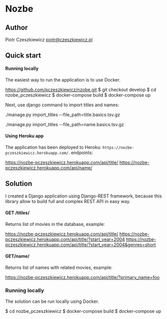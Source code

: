 # Nozbe

## Author
Piotr Czeszkiewicz
piotr@czeszkiewicz.pl

## Quick start
#### Running locally
The easiest way to run the application is to use Docker.

https://github.com/pczeszkiewicz/nzobe.git
$ git checkout develop
$ cd nzobe_pczeszkiewicz
$ docker-compose build
$ docker-compose up

Next, use django command to import titles and names:

./manage.py import_titles --file_path=title.basics.tsv.gz

./manage.py import_titles --file_path=name.basics.tsv.gz

#### Using Heroku app
The application has been deployed to Heroku: `https://nozbe-pczeszkiewicz.herokuapp.com/`. endpoints:

https://nozbe-pczeszkiewicz.herokuapp.com/api/title/
https://nozbe-pczeszkiewicz.herokuapp.com/api/name/


## Solution
I created a Django application using Django-REST framework, because this library allow to build full and complex 
REST API in easy way. 

#### GET /titles/
Returns list of movies in the database, example: 

https://nozbe-pczeszkiewicz.herokuapp.com/api/title/
https://nozbe-pczeszkiewicz.herokuapp.com/api/title/?start_year=2004
https://nozbe-pczeszkiewicz.herokuapp.com/api/title/?start_year=2004&genres=short

#### GET/name/
Returns list of names with related movies, example: 

https://nozbe-pczeszkiewicz.herokuapp.com/api/title/?primary_name=foo

### Running locally
The solution can be run locally using Docker. 

$ cd nozbe_pczeszkiewicz
$ docker-compose build
$ docker-compose up
